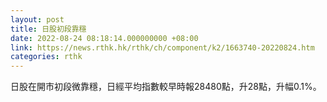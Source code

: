```yaml
---
layout: post
title: 日股初段靠穩
date: 2022-08-24 08:18:14.000000000 +08:00
link: https://news.rthk.hk/rthk/ch/component/k2/1663740-20220824.htm
categories: rthk
---
```


日股在開市初段微靠穩，日經平均指數較早時報28480點，升28點，升幅0.1%。
